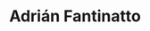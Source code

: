 ---
title: "Adrián Fantinatto"
url: /ciudad-autonoma-de-buenos-aires/adrian-fantinatto/
shop: piezas de automóviles
---